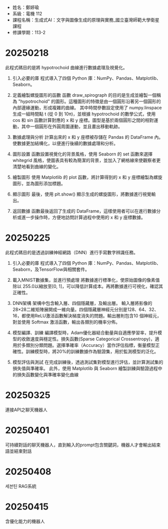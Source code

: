 - 姓名：鄭婷瑜
- 系級：電機 112
- 課程名稱：生成式AI：文字與圖像生成的原理與實務_國立臺灣師範大學衛星課程
- 修課學期：113-2



# 20250218
此程式碼目的是將 hypotrochoid 曲線進行數據處理及視覺化。

1. 引入必要的庫
程式導入了四個 Python 庫：NumPy、Pandas、Matplotlib、Seaborn。

2. 定義繪製螺旋圖形的函數
函數 draw_spirograph 的目的是生成並繪製一個稱為 "hypotrochoid" 的圖形。這種圖形的特徵是由一個圓形沿著另一個圓形的內部邊緣運動，形成複雜的曲線。
其中時間參數設定使用了 numpy.linspace 生成一組時間點 t (從 0 到 10π)，並根據 hypotrochoid 的數學公式，使用 cos 和 sin 函數計算對應的 x 和 y 座標。圖型是基於兩個圓形之間的相對運動，其中一個圓形在外圓周圍運動，並且畫出移動軌跡。

3. 數據處理與分析
計算出來的 x 和 y 座標被存儲在 Pandas 的 DataFrame 內。使數據更加結構化，以便進行後續的數據處理和分析。

4. 圖形設置
函數設置視覺化的背景風格，使用 Seaborn 的 set 函數來選擇 whitegrid 風格，使圖表具有較為簡潔的背景，並加入了網格線來使觀察者更清楚地看到曲線的變化。

5. 繪製圖形
使用 Matplotlib 的 plot 函數，將計算得到的 x 和 y 座標繪製為螺旋圖形，並為圖形添加標題。

6. 顯示圖形
最後，使用 plt.show() 顯示生成的螺旋圖形，將數據進行視覺輸出。

7. 返回數據
函數最後返回了生成的 DataFrame，這樣使用者可以在進行數據分析或進一步操作時，方便地訪問計算過程中使用的 x 和 y 座標數據。


# 20250225
此程式碼目的是透過訓練神經網路（DNN）進行手寫數字辨識任務。

1. 引入必要的庫
程式導入了四個 Python 庫：NumPy、Pandas、Matplotlib、Seaborn，及TensorFlow與相關套件。

2. 載入MNIST數據集，並進行預處理
將數據進行標準化，使原始圖像的像素值除以 255.0以縮放至[0, 1]，可以降低計算成本。再將數據進行可視化，確認其正確性。

3. DNN架構
架構中包含輸入層、四個隱藏層，及輸出層。
輸入層將影像的28×28二維矩陣展開成一維向量。四個隱藏層神經元分別是128、64、32、16，都使用ReLU激活函數解決梯度消失的問題。輸出層則包含10 個神經元，對並使用 Softmax 激活函數，輸出各類別的機率分佈。

4. 模型編譯、訓練
編譯模型時，Adam優化器結合動量與自適應學習率，提升模型的收斂速度與穩定性。損失函數(Sparse Categorical Crossentropy)，適用於多類別分類問題。選擇準確率（Accuracy）當作評估指標，衡量模型正確性。訓練模型時，將20%的訓練數據作為驗證集，用於監測模型的泛化。

5. 模型評估與測試
在完成訓練後，透過測試集對模型進行評估，並計算測試集的損失值與準確率。
此外，使用 Matplotlib 與 Seaborn 繪製訓練與驗證過程中的損失函數變化與準確率變化曲線


# 20250325
連接API之聊天機器人


# 20250401
可持續對話的聊天機器人，直到輸入的prompt包含關鍵詞，機器人才會輸出結束語並結束對話

# 20250408
세븐틴 RAG系統


# 20250415
含優化能力的機器人
